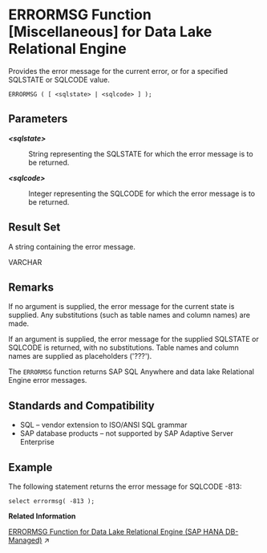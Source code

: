 <!-- loioa54f2ead84f210158668ce108de25460 -->

# ERRORMSG Function \[Miscellaneous\] for Data Lake Relational Engine

Provides the error message for the current error, or for a specified SQLSTATE or SQLCODE value.



```
ERRORMSG ( [ <sqlstate> | <sqlcode> ] );
```



<a name="loioa54f2ead84f210158668ce108de25460__ERRORMSG_parm1"/>

## Parameters


<dl>
<dt><b>

*<sqlstate\>*

</b></dt>
<dd>

String representing the SQLSTATE for which the error message is to be returned.



</dd><dt><b>

*<sqlcode\>*

</b></dt>
<dd>

Integer representing the SQLCODE for which the error message is to be returned.



</dd>
</dl>



<a name="loioa54f2ead84f210158668ce108de25460__ERRORMSG_returns1"/>

## Result Set

A string containing the error message.

VARCHAR



<a name="loioa54f2ead84f210158668ce108de25460__ERRORMSG_remarks1"/>

## Remarks

If no argument is supplied, the error message for the current state is supplied. Any substitutions \(such as table names and column names\) are made.

If an argument is supplied, the error message for the supplied SQLSTATE or SQLCODE is returned, with no substitutions. Table names and column names are supplied as placeholders \('???'\).

The `ERRORMSG` function returns SAP SQL Anywhere and data lake Relational Engine error messages.



<a name="loioa54f2ead84f210158668ce108de25460__ERRORMSG_standards1"/>

## Standards and Compatibility

-   SQL – vendor extension to ISO/ANSI SQL grammar
-   SAP database products – not supported by SAP Adaptive Server Enterprise



<a name="loioa54f2ead84f210158668ce108de25460__ERRORMSG_example1"/>

## Example

The following statement returns the error message for SQLCODE -813:

```
select errormsg( -813 );
```

**Related Information**  


[ERRORMSG Function for Data Lake Relational Engine (SAP HANA DB-Managed)](https://help.sap.com/viewer/a898e08b84f21015969fa437e89860c8/2023_4_QRC/en-US/fd7c8d326bf546a7a367bfca738c4357.html "Provides the error message for the current error, or for a specified SQLSTATE or SQLCODE value.") :arrow_upper_right:

